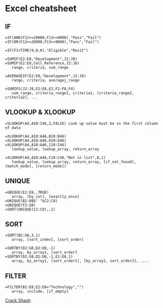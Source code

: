 # Excel cheatsheet

## IF

```plaintext
=IF(AND(F12>=20000,F13>=9000),"Pass","Fail")
=IF(OR(F12>=20000,F13>=9000),"Pass","Fail")

=IF(F1>TIME(9,0,0),"Eligible","Resit")

=SUMIF(E2:E8,"Development",J2:J8)
=SUMIF(E2:E8,Cell_Reference,J2:J8)
   range, criteria, sum_range

=AVERAGEIF(E2:E8,"Development",J2:J8)
   range, criteria, averagej_range

=SUMIFS(J2:J8,E2:E8,E2,F2:F8,F4)
   sum_range, criteria_range1, criteria1, [criteria_range2, criteria2], ...
```

## VLOOKUP & XLOOKUP

```plaintext
=VLOOKUP(A4,A10:I46,2,FALSE) Look up value must be in the first column of data

=XLOOKUP(A4,A10:A46,B10:B46)
=XLOOKUP(A4,A10:A46,D10:D46)
=XLOOKUP(A4,A10:A46,I10:I46)
   lookup_value, lookup_array, return_array

=XLOOKUP(A4,A10:A46,C10:C46,"Not in list",0,1)
   lookup_value, lookup_array, return_array, [if_not_found], [match_mode], [return_mode])
```

## UNIQUE

```plaintext
=UNIQUE(E2:E8,,TRUE)
   array, [by_col], [exactly_once]
=UNIQUE(B2:B8&" "&C2:C8)
=UNIQUE(F2:G8)
=SORT(UNIQUE(C2:C8),,1)
```

## SORT

```plaintext
=SORT(B2:G8,3,1)
   array, [sort_index], [sort_order]

=SORTBY(D2:G8,D2:D8,-1)
   array, by_array1, [sort_order]
=SORTBY(D2:G8,D2:D8,-1,E2:E8,1)
   array, by_array1, [sort_order1], [by_array2, sort_order2], ....
```

## FILTER

```plaintext
=FILTER(B2:E8,E2:E8="Technology","")
   array, include, [if_empty]
```

[Crack Shash](https://www.crackshash.com)
